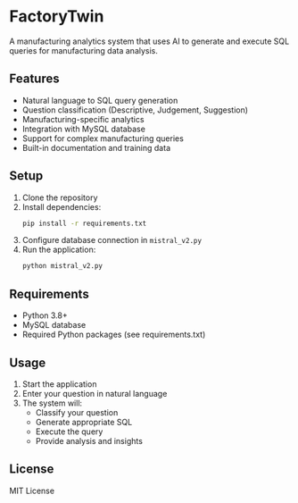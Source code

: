 # FactoryTwin

A manufacturing analytics system that uses AI to generate and execute SQL queries for manufacturing data analysis.

## Features

- Natural language to SQL query generation
- Question classification (Descriptive, Judgement, Suggestion)
- Manufacturing-specific analytics
- Integration with MySQL database
- Support for complex manufacturing queries
- Built-in documentation and training data

## Setup

1. Clone the repository
2. Install dependencies:
   ```bash
   pip install -r requirements.txt
   ```
3. Configure database connection in `mistral_v2.py`
4. Run the application:
   ```bash
   python mistral_v2.py
   ```

## Requirements

- Python 3.8+
- MySQL database
- Required Python packages (see requirements.txt)

## Usage

1. Start the application
2. Enter your question in natural language
3. The system will:
   - Classify your question
   - Generate appropriate SQL
   - Execute the query
   - Provide analysis and insights

## License

MIT License 